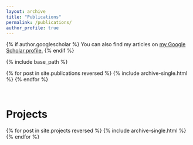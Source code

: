 ```yaml
---
layout: archive
title: "Publications"
permalink: /publications/
author_profile: true
---
```


<!-- ###### *(\* indicates equal contribution)* -->

{% if author.googlescholar %}
  You can also find my articles on <u><a href="{{author.googlescholar}}">my Google Scholar profile</a>.</u>
{% endif %}

{% include base_path %}

{% for post in site.publications reversed %}
  {% include archive-single.html %}
{% endfor %}

<br>

# Projects

<!-- ###### *(\* indicates equal contribution)* -->

{% for post in site.projects reversed %}
  {% include archive-single.html %}
{% endfor %}
